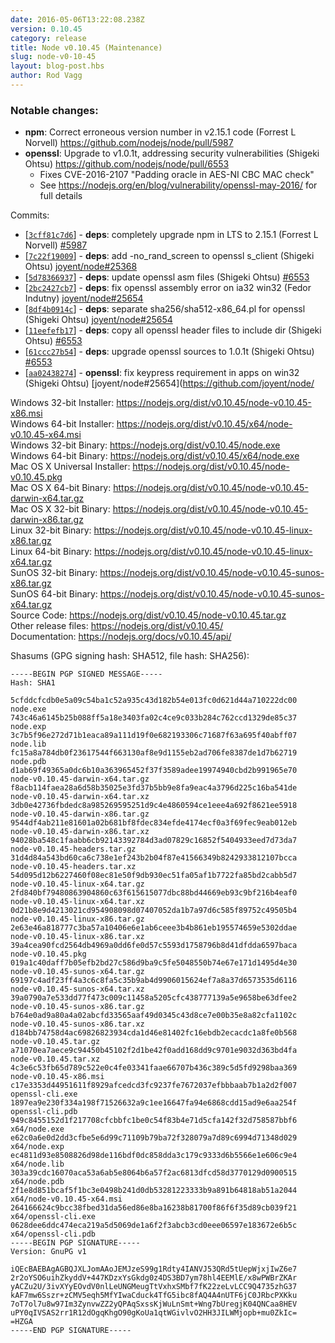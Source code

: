 ```yaml
---
date: 2016-05-06T13:22:08.238Z
version: 0.10.45
category: release
title: Node v0.10.45 (Maintenance)
slug: node-v0-10-45
layout: blog-post.hbs
author: Rod Vagg
---
```


### Notable changes:

* **npm**: Correct erroneous version number in v2.15.1 code (Forrest L Norvell) https://github.com/nodejs/node/pull/5987
* **openssl**: Upgrade to v1.0.1t, addressing security vulnerabilities (Shigeki Ohtsu) https://github.com/nodejs/node/pull/6553
  - Fixes CVE-2016-2107 "Padding oracle in AES-NI CBC MAC check"
  - See https://nodejs.org/en/blog/vulnerability/openssl-may-2016/ for full details

Commits:

* [[`3cff81c7d6`](https://github.com/nodejs/node/commit/3cff81c7d6)] - **deps**: completely upgrade npm in LTS to 2.15.1 (Forrest L Norvell) [#5987](https://github.com/nodejs/node/pull/5987)
* [[`7c22f19009`](https://github.com/nodejs/node/commit/7c22f19009)] - **deps**: add -no_rand_screen to openssl s_client (Shigeki Ohtsu) [joyent/node#25368](https://github.com/joyent/node/pull/25368)
* [[`5d78366937`](https://github.com/nodejs/node/commit/5d78366937)] - **deps**: update openssl asm files (Shigeki Ohtsu) [#6553](https://github.com/nodejs/node/pull/6553)
* [[`2bc2427cb7`](https://github.com/nodejs/node/commit/2bc2427cb7)] - **deps**: fix openssl assembly error on ia32 win32 (Fedor Indutny) [joyent/node#25654](https://github.com/joyent/node/pull/25654)
* [[`8df4b0914c`](https://github.com/nodejs/node/commit/8df4b0914c)] - **deps**: separate sha256/sha512-x86_64.pl for openssl (Shigeki Ohtsu) [joyent/node#25654](https://github.com/joyent/node/pull/25654)
* [[`11eefefb17`](https://github.com/nodejs/node/commit/11eefefb17)] - **deps**: copy all openssl header files to include dir (Shigeki Ohtsu) [#6553](https://github.com/nodejs/node/pull/6553)
* [[`61ccc27b54`](https://github.com/nodejs/node/commit/61ccc27b54)] - **deps**: upgrade openssl sources to 1.0.1t (Shigeki Ohtsu) [#6553](https://github.com/nodejs/node/pull/6553)
* [[`aa02438274`](https://github.com/nodejs/node/commit/aa02438274)] - **openssl**: fix keypress requirement in apps on win32 (Shigeki Ohtsu) [joyent/node#25654](https://github.com/joyent/node/

Windows 32-bit Installer: https://nodejs.org/dist/v0.10.45/node-v0.10.45-x86.msi<br>
Windows 64-bit Installer: https://nodejs.org/dist/v0.10.45/x64/node-v0.10.45-x64.msi<br>
Windows 32-bit Binary: https://nodejs.org/dist/v0.10.45/node.exe<br>
Windows 64-bit Binary: https://nodejs.org/dist/v0.10.45/x64/node.exe<br>
Mac OS X Universal Installer: https://nodejs.org/dist/v0.10.45/node-v0.10.45.pkg<br>
Mac OS X 64-bit Binary: https://nodejs.org/dist/v0.10.45/node-v0.10.45-darwin-x64.tar.gz<br>
Mac OS X 32-bit Binary: https://nodejs.org/dist/v0.10.45/node-v0.10.45-darwin-x86.tar.gz<br>
Linux 32-bit Binary: https://nodejs.org/dist/v0.10.45/node-v0.10.45-linux-x86.tar.gz<br>
Linux 64-bit Binary: https://nodejs.org/dist/v0.10.45/node-v0.10.45-linux-x64.tar.gz<br>
SunOS 32-bit Binary: https://nodejs.org/dist/v0.10.45/node-v0.10.45-sunos-x86.tar.gz<br>
SunOS 64-bit Binary: https://nodejs.org/dist/v0.10.45/node-v0.10.45-sunos-x64.tar.gz<br>
Source Code: https://nodejs.org/dist/v0.10.45/node-v0.10.45.tar.gz<br>
Other release files: https://nodejs.org/dist/v0.10.45/<br>
Documentation: https://nodejs.org/docs/v0.10.45/api/

Shasums (GPG signing hash: SHA512, file hash: SHA256):
```
-----BEGIN PGP SIGNED MESSAGE-----
Hash: SHA1

5cfddcfcdb0e5a09c54ba1c52a935c43d182b54e013fc0d621d44a710222dc00  node.exe
743c46a6145b25b088ff5a18e3403fa02c4ce9c033b284c762ccd1329de85c37  node.exp
3c7b5f96e272d71b1eaca89a111d19f0e682193306c71687f63a695f40abff07  node.lib
fc15a8a784db0f23617544f663130af8e9d1155eb2ad706fe8387de1d7b62719  node.pdb
d1ab69f49365a0dc6b10a363965452f37f3589adee19974940cbd2b991965e70  node-v0.10.45-darwin-x64.tar.gz
f8acb114faea28a6d58b35025e3fd37b5bb9e8fa9eac4a3796d225c16ba541de  node-v0.10.45-darwin-x64.tar.xz
3db0e42736fbdedc8a985269595251d9c4e4860594ce1eee4a692f8621ee5918  node-v0.10.45-darwin-x86.tar.gz
9544df4ab211e81601a02b681bf8fdec834efde4174ecf0a3f69fec9eab012eb  node-v0.10.45-darwin-x86.tar.xz
94028ba548c1faabb6cb92143392784d3ad07829c16852f5404933eed7d73da7  node-v0.10.45-headers.tar.gz
31d4d84a543bd60ca6c738e1ef243b2b04f87e41566349b8242933812107bcca  node-v0.10.45-headers.tar.xz
54d095d12b6227460f08ec81e50f9db930ec51fa05af1b7722fa85bd2cabb5d7  node-v0.10.45-linux-x64.tar.gz
2fd840bf79480863904860c63f615615077dbc88bd44669eb93c9bf216b4eaf0  node-v0.10.45-linux-x64.tar.xz
0d21b8e9d4213021cd954908098d07407052da1b7a97d6c585f89752c49505b4  node-v0.10.45-linux-x86.tar.gz
2e63e46a818777c3ba57a10406e6e1ab6ceee3b4b861eb195574659e5302ddae  node-v0.10.45-linux-x86.tar.xz
39a4cea90fcd2564db4969a0dd6fe0d57c5593d1758796b8d41dfdda6597baca  node-v0.10.45.pkg
019a1c40daff7b05efb2bd27c586d9ba9c5fe5048550b74e67e171d1495d4e30  node-v0.10.45-sunos-x64.tar.gz
69197c4adf23ff4a3c6c8fa5c35b9ab4d9906015624ef7a8a37d6573535d6116  node-v0.10.45-sunos-x64.tar.xz
39a0790a7e533dd77f473c009c11458a5205cfc438777139a5e9658be63dfee2  node-v0.10.45-sunos-x86.tar.gz
b764e0ad9a80a4a02abcfd33565aaf49d0345c43d8ce7e00b35e8a82cfa1102c  node-v0.10.45-sunos-x86.tar.xz
d184bb74758d4ac69826823934cda1d46e81402fc16ebdb2ecacdc1a8fe0b568  node-v0.10.45.tar.gz
a71070ea7aece9c94450b45102f2d1be42f0add168dd9c9701e9032d363bd4fa  node-v0.10.45.tar.xz
4c3e6c53fb65d789c522e0c4fe03341faae66707b436c389c5d5fd9298baa369  node-v0.10.45-x86.msi
c17e3353d44951611f8929afcedcd3fc9237fe7672037efbbbaab7b1a2d2f007  openssl-cli.exe
1897ea9e230f334a198f71526632a9c1ee16647fa94e6868cdd15ad9e6aa254f  openssl-cli.pdb
949c8455152d1f217708cfcbbfc1be0c54f83b4e71d5cfa142f32d758587bbf6  x64/node.exe
e62c0a6e0d2dd3cfbe5e6d99c71109b79ba72f328079a7d89c6994d71348d029  x64/node.exp
ec4811d93e8508826d98de116bdf0dc858dda3c179c9333d6b5566e1e606c9e4  x64/node.lib
303a39cdc16070aca53a6ab5e8064b6a57f2ac6813dfcd58d3770129d0900515  x64/node.pdb
2f1e8d851bcaf5f1bc3e0498b241d0db53281223333b9a891b64818ab51a2044  x64/node-v0.10.45-x64.msi
264166624c9bcc38fbed31da56ed86e8ba16238b81700f86f6f35d89cb039f21  x64/openssl-cli.exe
0628dee6ddc474eca219a5d5069de1a6f2f3abcb3cd0eee06597e183672e6b5c  x64/openssl-cli.pdb
-----BEGIN PGP SIGNATURE-----
Version: GnuPG v1

iQEcBAEBAgAGBQJXLJomAAoJEMJzeS99g1Rdty4IANVJ53QRd5tUepWjxjIwZ6e7
2r2oYSO6uihZkyddV+447KDzxYsGkdg0z4DS3BD7ym78hl4EEMlE/x8wPWBrZKAr
yACZu2U/3ivXYyEOvdV0nlLeUNGMeugTtVxhxSMbf7fK22zeLvLCC9Q4735zhG37
kAF7mw6Sszr+zCMV5eqh5MfYIwaCduck4TfG5ibc8fAQ4A4nUTF6jC0JRbcPXKku
7oT7ol7u8w97Im3ZynvwZZ2yQPAqSxssKjWuLnSmt+Wng7bUregjK04QNCaa8HEV
uPY0qIVSAS2rr1R12dOgqKhgO90gKoUa1qtWGivlvO2HH3JILWMjopb+mu0ZkIc=
=HZGA
-----END PGP SIGNATURE-----

```
